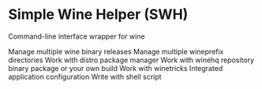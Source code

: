 # Simple Wine Helper (SWH)

 Command-line interface wrapper for wine
   
  Manage multiple wine binary releases
  Manage multiple wineprefix directories
  Work with distro package manager
  Work with winehq repository binary package or your own build
  Work with winetricks
  Integrated application configuration
  Write with shell script

